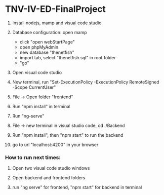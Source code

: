 # TNV-IV-ED-FinalProject


1. Install nodejs, mamp and visual code studio

2. Database configuration: open mamp
	* click "open webStartPage"
	* open phpMyAdmin
	* new database "thenetfish"
	* import tab, select "thenetfish.sql" in root folder
	* "go"

3. Open visual code studio

4. New terminal, run "Set-ExecutionPolicy -ExecutionPolicy RemoteSigned -Scope CurrentUser"

5. File -> Open folder "frontend"

6. Run "npm install" in terminal

7. Run "ng-serve"

8. File -> new terminal in visual studio code, cd ./Backend

9. Run "npm install", then "npm start" to run the backend

10. go to url "localhost:4200" in your browser


### How to run next times:

1. Open two visual code studio windows

2. Open backend and frontend folders

3. run "ng serve" for frontend, "npm start" for backend in terminal